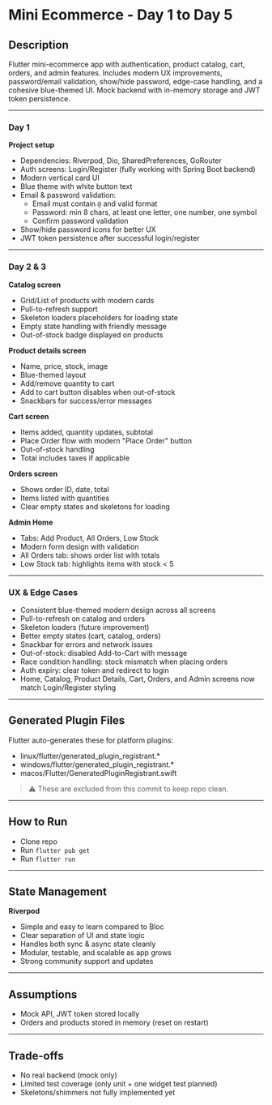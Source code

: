 # Mini Ecommerce - Day 1 to Day 5

## Description

Flutter mini-ecommerce app with authentication, product catalog, cart, orders, and admin features. Includes modern UX improvements, password/email validation, show/hide password, edge-case handling, and a cohesive blue-themed UI. Mock backend with in-memory storage and JWT token persistence.

---

### Day 1

**Project setup**

- Dependencies: Riverpod, Dio, SharedPreferences, GoRouter
- Auth screens: Login/Register (fully working with Spring Boot backend)
- Modern vertical card UI
- Blue theme with white button text
- Email & password validation:
  - Email must contain `@` and valid format
  - Password: min 8 chars, at least one letter, one number, one symbol
  - Confirm password validation
- Show/hide password icons for better UX
- JWT token persistence after successful login/register
---

### Day 2 & 3

**Catalog screen**

- Grid/List of products with modern cards
- Pull-to-refresh support
- Skeleton loaders placeholders for loading state
- Empty state handling with friendly message
- Out-of-stock badge displayed on products

**Product details screen**

- Name, price, stock, image
- Blue-themed layout
- Add/remove quantity to cart
- Add to cart button disables when out-of-stock
- Snackbars for success/error messages

**Cart screen**

- Items added, quantity updates, subtotal
- Place Order flow with modern "Place Order" button
- Out-of-stock handling
- Total includes taxes if applicable

**Orders screen**

- Shows order ID, date, total
- Items listed with quantities
- Clear empty states and skeletons for loading

**Admin Home**

- Tabs: Add Product, All Orders, Low Stock
- Modern form design with validation
- All Orders tab: shows order list with totals
- Low Stock tab: highlights items with stock < 5

---

### UX & Edge Cases

- Consistent blue-themed modern design across all screens
- Pull-to-refresh on catalog and orders
- Skeleton loaders (future improvement)
- Better empty states (cart, catalog, orders)
- Snackbar for errors and network issues
- Out-of-stock: disabled Add-to-Cart with message
- Race condition handling: stock mismatch when placing orders
- Auth expiry: clear token and redirect to login
- Home, Catalog, Product Details, Cart, Orders, and Admin screens now match Login/Register styling

---

## Generated Plugin Files

Flutter auto-generates these for platform plugins:

- linux/flutter/generated_plugin_registrant.*
- windows/flutter/generated_plugin_registrant.*
- macos/Flutter/GeneratedPluginRegistrant.swift

> ⚠️ These are excluded from this commit to keep repo clean.

---

## How to Run

- Clone repo
- Run `flutter pub get`
- Run `flutter run`

---

## State Management

**Riverpod**

- Simple and easy to learn compared to Bloc
- Clear separation of UI and state logic
- Handles both sync & async state cleanly
- Modular, testable, and scalable as app grows
- Strong community support and updates

---

## Assumptions

- Mock API, JWT token stored locally
- Orders and products stored in memory (reset on restart)

---

## Trade-offs

- No real backend (mock only)
- Limited test coverage (only unit + one widget test planned)
- Skeletons/shimmers not fully implemented yet
